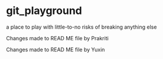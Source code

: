 # git_playground
a place to play with little-to-no risks of breaking anything else

Changes made to READ ME file by Prakriti





Changes made to READ ME file by Yuxin
